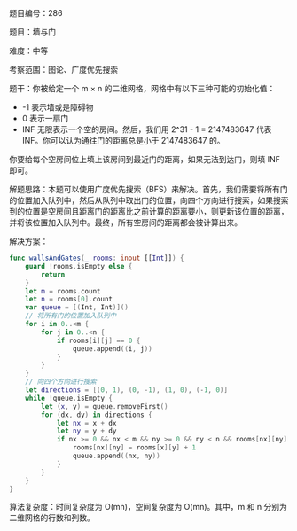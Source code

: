 题目编号：286

题目：墙与门

难度：中等

考察范围：图论、广度优先搜索

题干：你被给定一个 m × n 的二维网格，网格中有以下三种可能的初始化值：

- -1 表示墙或是障碍物
- 0 表示一扇门
- INF 无限表示一个空的房间。然后，我们用 2^31 - 1 = 2147483647 代表 INF。你可以认为通往门的距离总是小于 2147483647 的。

你要给每个空房间位上填上该房间到最近门的距离，如果无法到达门，则填 INF 即可。

解题思路：本题可以使用广度优先搜索（BFS）来解决。首先，我们需要将所有门的位置加入队列中，然后从队列中取出门的位置，向四个方向进行搜索，如果搜索到的位置是空房间且距离门的距离比之前计算的距离要小，则更新该位置的距离，并将该位置加入队列中。最终，所有空房间的距离都会被计算出来。

解决方案：

```swift
func wallsAndGates(_ rooms: inout [[Int]]) {
    guard !rooms.isEmpty else {
        return
    }
    let m = rooms.count
    let n = rooms[0].count
    var queue = [(Int, Int)]()
    // 将所有门的位置加入队列中
    for i in 0..<m {
        for j in 0..<n {
            if rooms[i][j] == 0 {
                queue.append((i, j))
            }
        }
    }
    // 向四个方向进行搜索
    let directions = [(0, 1), (0, -1), (1, 0), (-1, 0)]
    while !queue.isEmpty {
        let (x, y) = queue.removeFirst()
        for (dx, dy) in directions {
            let nx = x + dx
            let ny = y + dy
            if nx >= 0 && nx < m && ny >= 0 && ny < n && rooms[nx][ny] == Int32.max {
                rooms[nx][ny] = rooms[x][y] + 1
                queue.append((nx, ny))
            }
        }
    }
}
```

算法复杂度：时间复杂度为 O(mn)，空间复杂度为 O(mn)。其中，m 和 n 分别为二维网格的行数和列数。